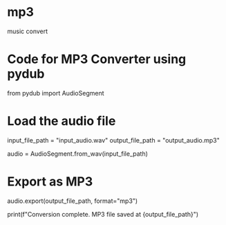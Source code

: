 # mp3
music convert
# Code for MP3 Converter using pydub
from pydub import AudioSegment

# Load the audio file
input_file_path = "input_audio.wav"
output_file_path = "output_audio.mp3"

audio = AudioSegment.from_wav(input_file_path)

# Export as MP3
audio.export(output_file_path, format="mp3")

print(f"Conversion complete. MP3 file saved at {output_file_path}")
